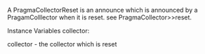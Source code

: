 A PragmaCollectorReset is an announce which is announced by a PragamColllector when it is reset.see PragmaCollector>>reset.Instance Variables	collector:		<PragmaCollector>collector	- the collector which is reset